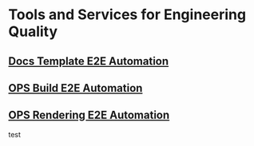 # Tools and Services for Engineering Quality

## [Docs Template E2E Automation](docs-ui-template-e2e/Index.md)
## [OPS Build E2E Automation](ops-build-e2e/ops-build-e2e-testcases.md)
## [OPS Rendering E2E Automation](ops-rendering-e2e/ops-rendering-e2e.md)

test
